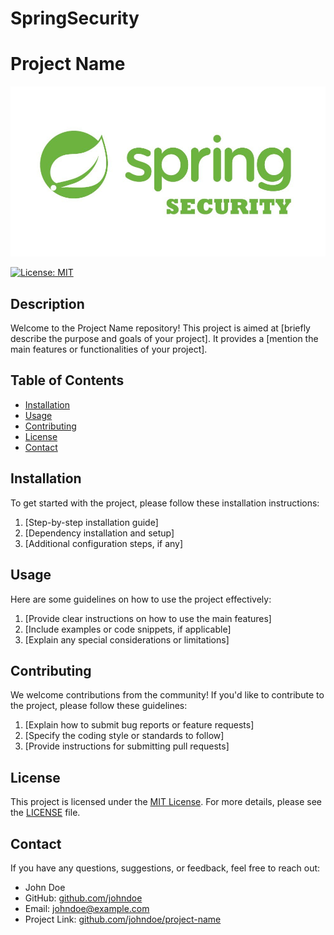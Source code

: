 # SpringSecurity


# Project Name

![Project Icon](1615137890447.png)

[![License: MIT](https://img.shields.io/badge/License-MIT-blue.svg)](https://opensource.org/licenses/MIT)

## Description

Welcome to the Project Name repository! This project is aimed at [briefly describe the purpose and goals of your project]. It provides a [mention the main features or functionalities of your project].

## Table of Contents

- [Installation](#installation)
- [Usage](#usage)
- [Contributing](#contributing)
- [License](#license)
- [Contact](#contact)

## Installation

To get started with the project, please follow these installation instructions:

1. [Step-by-step installation guide]
2. [Dependency installation and setup]
3. [Additional configuration steps, if any]

## Usage

Here are some guidelines on how to use the project effectively:

1. [Provide clear instructions on how to use the main features]
2. [Include examples or code snippets, if applicable]
3. [Explain any special considerations or limitations]

## Contributing

We welcome contributions from the community! If you'd like to contribute to the project, please follow these guidelines:

1. [Explain how to submit bug reports or feature requests]
2. [Specify the coding style or standards to follow]
3. [Provide instructions for submitting pull requests]

## License

This project is licensed under the [MIT License](https://opensource.org/licenses/MIT). For more details, please see the [LICENSE](LICENSE) file.

## Contact

If you have any questions, suggestions, or feedback, feel free to reach out:

- John Doe
- GitHub: [github.com/johndoe](https://github.com/johndoe)
- Email: johndoe@example.com
- Project Link: [github.com/johndoe/project-name](https://github.com/johndoe/project-name)

